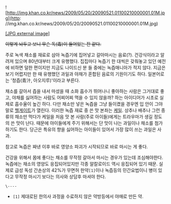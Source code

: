 ![http://img.khan.co.kr/news/2009/05/20/20090521.01100210000001.01M.jpg](http:
//img.khan.co.kr/news/2009/05/20/20090521.01100210000001.01M.jpg)

[[JPG external
image]](http://img.khan.co.kr/news/2009/05/20/20090521.01100210000001.01M.jpg)

<del>이렇게 놔두고 보니 무슨 독(毒)이 들어있는 잔 같다.</del>

주로 녹색 채소를 재료로 삼아 녹즙기에 집어넣고 갈아마시는 음료(?). 건강식이라고 알려져 있으며 80년대부터 크게 유행했다. 집집마다
녹즙기 한 대씩은 갖춰놓고 있던 예전에 비하면 덜한 편이지만 지금도 나이드신 분 들 중에는 녹즙매니아가 적지 않다. 지금은 보기 어렵지만 한
때 유행했던 과일과 야채가 혼합된 음료의 기원이기도 하다. 일본어로는 '청즙(青汁, 아오지루)'이라고 부른다.

채소를 갈아서 즙을 내서 마셨을 때 소화 흡수가 뛰어나니 좋아하는 사람은 그거대로 좋고, 야채를 싫어하는 사람도 어찌어찌 먹을 수 있지
않을까? 하는 아이디어가 시초로 실제로 흡수율이 높긴 하다. 다만 채소만 넣은 녹즙을 그냥 들이켰을 경우엔 입 안이 그야말로
[헬게이트](%ED%97%AC%EA%B2%8C%EC%9D%B4%ED%8A%B8.md)가 열린다. 이러한 녹즙 재료 중 쓴 맛 본좌는
[케일](%EC%BC%80%EC%9D%BC.md). 상추나 배추나 그런 종류의 채소만 먹다가 케일을 처음 맛 본 사람(주로
아이들)에게는 트라우마가 생길 정도의 쓴 맛이 난다. 때문에 아이들에게 주기 위해서는 단 맛이 나는 과일이나 채소를 첨가하기도 한다. 당근은
특유의 향을 싫어하는 아이들이 있어서 가장 많이 쓰는 과일은 사과.

참고로 녹즙은 짜낸 이후 바로 영양소 파괴가 시작되므로 바로 마시는 게 좋다.

건강을 위해서 몸에 좋다는 채소를 무작정 갈아서 마시는 경우가 있는데 조심해야한다. 녹즙에는 채소의 영양도 응집되어있지만 각종 알칼로이드
역시 응집되어 있기 때문. 실제로 급성 독성 간손상의 42%가 무면허 한약`[1]`이나 녹즙등의 민간요법이니 병이 있다고 무작정 마시기
보다는 의사와 상담후 마셔야 한다.

`\----`

  * `[1]` 제대로된 한의사 과정을 수료하지 않은 약방등에서 야매로 만든 약.

